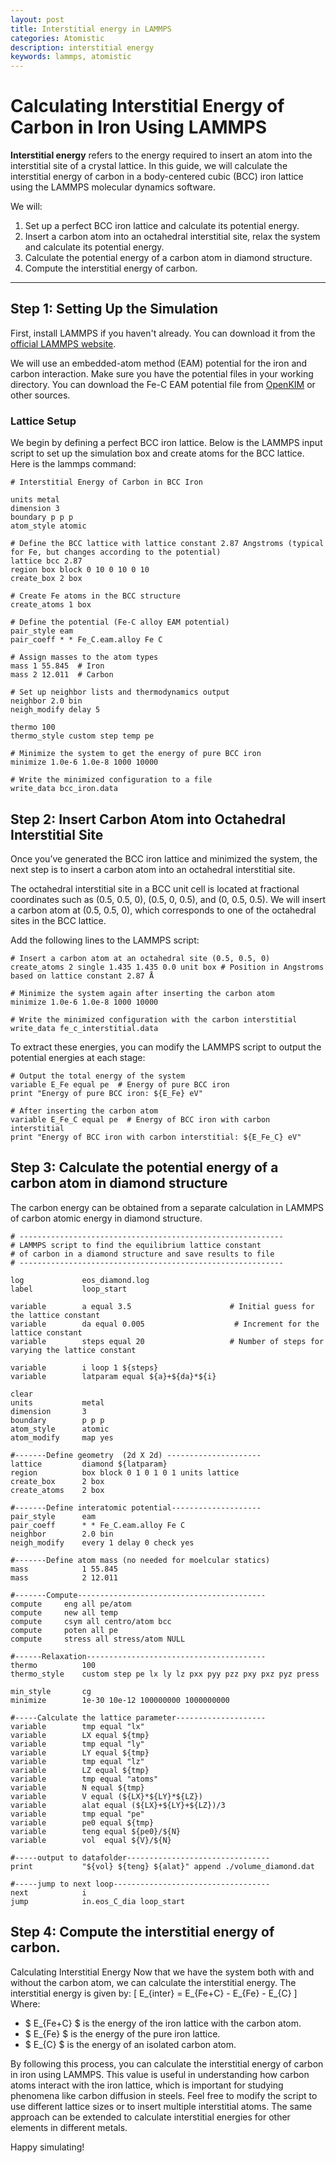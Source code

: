 ```yaml
---
layout: post
title: Interstitial energy in LAMMPS
categories: Atomistic
description: interstitial energy
keywords: lammps, atomistic
---
```


# Calculating Interstitial Energy of Carbon in Iron Using LAMMPS

**Interstitial energy** refers to the energy required to insert an atom into the interstitial site of a crystal lattice. In this guide, we will calculate the interstitial energy of carbon in a body-centered cubic (BCC) iron lattice using the LAMMPS molecular dynamics software.

We will:
1. Set up a perfect BCC iron lattice and calculate its potential energy.
2. Insert a carbon atom into an octahedral interstitial site, relax the system and calculate its potential energy.
3. Calculate the potential energy of a carbon atom in diamond structure.
4. Compute the interstitial energy of carbon.

---

## Step 1: Setting Up the Simulation

First, install LAMMPS if you haven't already. You can download it from the [official LAMMPS website](https://www.lammps.org).

We will use an embedded-atom method (EAM) potential for the iron and carbon interaction. Make sure you have the potential files in your working directory. You can download the Fe-C EAM potential file from [OpenKIM](https://openkim.org) or other sources.

### Lattice Setup

We begin by defining a perfect BCC iron lattice. Below is the LAMMPS input script to set up the simulation box and create atoms for the BCC lattice. Here is the lammps command:

```
# Interstitial Energy of Carbon in BCC Iron

units metal
dimension 3
boundary p p p
atom_style atomic

# Define the BCC lattice with lattice constant 2.87 Angstroms (typical for Fe, but changes according to the potential)
lattice bcc 2.87
region box block 0 10 0 10 0 10
create_box 2 box

# Create Fe atoms in the BCC structure
create_atoms 1 box

# Define the potential (Fe-C alloy EAM potential)
pair_style eam
pair_coeff * * Fe_C.eam.alloy Fe C

# Assign masses to the atom types
mass 1 55.845  # Iron
mass 2 12.011  # Carbon

# Set up neighbor lists and thermodynamics output
neighbor 2.0 bin
neigh_modify delay 5

thermo 100
thermo_style custom step temp pe

# Minimize the system to get the energy of pure BCC iron
minimize 1.0e-6 1.0e-8 1000 10000

# Write the minimized configuration to a file
write_data bcc_iron.data

```

## Step 2: Insert Carbon Atom into Octahedral Interstitial Site

Once you’ve generated the BCC iron lattice and minimized the system, the next step is to insert a carbon atom into an octahedral interstitial site.

The octahedral interstitial site in a BCC unit cell is located at fractional coordinates such as (0.5, 0.5, 0), (0.5, 0, 0.5), and (0, 0.5, 0.5). We will insert a carbon atom at (0.5, 0.5, 0), which corresponds to one of the octahedral sites in the BCC lattice.

Add the following lines to the LAMMPS script:

```
# Insert a carbon atom at an octahedral site (0.5, 0.5, 0)
create_atoms 2 single 1.435 1.435 0.0 unit box # Position in Angstroms based on lattice constant 2.87 Å

# Minimize the system again after inserting the carbon atom
minimize 1.0e-6 1.0e-8 1000 10000

# Write the minimized configuration with the carbon interstitial
write_data fe_c_interstitial.data
```

To extract these energies, you can modify the LAMMPS script to output the potential energies at each stage:
```
# Output the total energy of the system
variable E_Fe equal pe  # Energy of pure BCC iron
print "Energy of pure BCC iron: ${E_Fe} eV"

# After inserting the carbon atom
variable E_Fe_C equal pe  # Energy of BCC iron with carbon interstitial
print "Energy of BCC iron with carbon interstitial: ${E_Fe_C} eV"
```

## Step 3: Calculate the potential energy of a carbon atom in diamond structure

The carbon energy can be obtained from a separate calculation in LAMMPS of carbon atomic energy in diamond structure. 

```
# -----------------------------------------------------------
# LAMMPS script to find the equilibrium lattice constant
# of carbon in a diamond structure and save results to file
# -----------------------------------------------------------

log             eos_diamond.log           
label           loop_start

variable        a equal 3.5                      # Initial guess for the lattice constant
variable        da equal 0.005                    # Increment for the lattice constant
variable        steps equal 20                   # Number of steps for varying the lattice constant

variable        i loop 1 ${steps}
variable        latparam equal ${a}+${da}*${i}

clear
units           metal
dimension       3
boundary        p p p
atom_style      atomic
atom_modify     map yes

#-------Define geometry  (2d X 2d) ---------------------
lattice         diamond ${latparam}
region          box block 0 1 0 1 0 1 units lattice
create_box      2 box
create_atoms    2 box

#-------Define interatomic potential--------------------
pair_style      eam
pair_coeff      * * Fe_C.eam.alloy Fe C
neighbor        2.0 bin
neigh_modify    every 1 delay 0 check yes

#-------Define atom mass (no needed for moelcular statics) 
mass            1 55.845
mass            2 12.011

#-------Compute------------------------------------------
compute 	eng all pe/atom
compute 	new all temp
compute 	csym all centro/atom bcc
compute 	poten all pe
compute 	stress all stress/atom NULL

#------Relaxation----------------------------------------
thermo          100
thermo_style    custom step pe lx ly lz pxx pyy pzz pxy pxz pyz press

min_style       cg
minimize        1e-30 10e-12 100000000 1000000000

#-----Calculate the lattice parameter--------------------
variable        tmp equal "lx"
variable        LX equal ${tmp}
variable        tmp equal "ly"
variable        LY equal ${tmp}
variable        tmp equal "lz"
variable        LZ equal ${tmp}
variable        tmp equal "atoms"
variable        N equal ${tmp}
variable        V equal (${LX}*${LY}*${LZ})
variable        alat equal (${LX}+${LY}+${LZ})/3
variable        tmp equal "pe"
variable        pe0 equal ${tmp}
variable        teng equal ${pe0}/${N}
variable        vol  equal ${V}/${N}

#-----output to datafolder-------------------------------- 
print           "${vol} ${teng} ${alat}" append ./volume_diamond.dat

#-----jump to next loop-----------------------------------
next            i
jump            in.eos_C_dia loop_start
```

## Step 4: Compute the interstitial energy of carbon.

Calculating Interstitial Energy
Now that we have the system both with and without the carbon atom, we can calculate the interstitial energy.
The interstitial energy is given by:
\[
    E_{inter} = E_{Fe+C} - E_{Fe} - E_{C}
\]
Where:
- $ E_{Fe+C} $ is the energy of the iron lattice with the carbon atom.
- $ E_{Fe} $ is the energy of the pure iron lattice.
- $ E_{C} $ is the energy of an isolated carbon atom.

By following this process, you can calculate the interstitial energy of carbon in iron using LAMMPS. This value is useful in understanding how carbon atoms interact with the iron lattice, which is important for studying phenomena like carbon diffusion in steels.
Feel free to modify the script to use different lattice sizes or to insert multiple interstitial atoms. The same approach can be extended to calculate interstitial energies for other elements in different metals.

Happy simulating!

